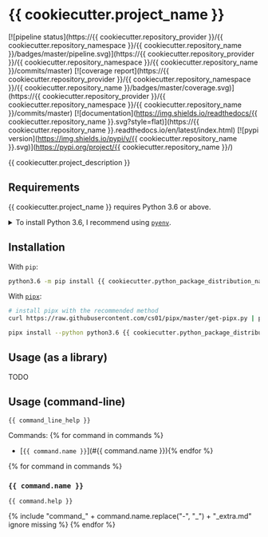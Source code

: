 <!--
IMPORTANT:
  This file is generated from the template at 'scripts/templates/README.md'.
  Please update the template instead of this file.
-->

# {{ cookiecutter.project_name }}
[![pipeline status](https://{{ cookiecutter.repository_provider }}/{{ cookiecutter.repository_namespace }}/{{ cookiecutter.repository_name }}/badges/master/pipeline.svg)](https://{{ cookiecutter.repository_provider }}/{{ cookiecutter.repository_namespace }}/{{ cookiecutter.repository_name }}/commits/master)
[![coverage report](https://{{ cookiecutter.repository_provider }}/{{ cookiecutter.repository_namespace }}/{{ cookiecutter.repository_name }}/badges/master/coverage.svg)](https://{{ cookiecutter.repository_provider }}/{{ cookiecutter.repository_namespace }}/{{ cookiecutter.repository_name }}/commits/master)
[![documentation](https://img.shields.io/readthedocs/{{ cookiecutter.repository_name }}.svg?style=flat)](https://{{ cookiecutter.repository_name }}.readthedocs.io/en/latest/index.html)
[![pypi version](https://img.shields.io/pypi/v/{{ cookiecutter.repository_name }}.svg)](https://pypi.org/project/{{ cookiecutter.repository_name }}/)

{{ cookiecutter.project_description }}

## Requirements
{{ cookiecutter.project_name }} requires Python 3.6 or above.

<details>
<summary>To install Python 3.6, I recommend using <a href="https://github.com/pyenv/pyenv"><code>pyenv</code></a>.</summary>

```bash
# install pyenv
git clone https://github.com/pyenv/pyenv ~/.pyenv

# setup pyenv (you should also put these three lines in .bashrc or similar)
export PATH="${HOME}/.pyenv/bin:${PATH}"
export PYENV_ROOT="${HOME}/.pyenv"
eval "$(pyenv init -)"

# install Python 3.6
pyenv install 3.6.8

# make it available globally
pyenv global system 3.6.8
```
</details>

## Installation
With `pip`:
```bash
python3.6 -m pip install {{ cookiecutter.python_package_distribution_name }}
```

With [`pipx`](https://github.com/cs01/pipx):
```bash
# install pipx with the recommended method
curl https://raw.githubusercontent.com/cs01/pipx/master/get-pipx.py | python3

pipx install --python python3.6 {{ cookiecutter.python_package_distribution_name }}
```

## Usage (as a library)
TODO

## Usage (command-line)
```
{{ command_line_help }}
```

Commands:
{% for command in commands %}
- [`{{ command.name }}`](#{{ command.name }}){% endfor %}

{% for command in commands %}
### `{{ command.name }}`
```
{{ command.help }}
```

{% include "command_" + command.name.replace("-", "_") + "_extra.md" ignore missing %}
{% endfor %}
